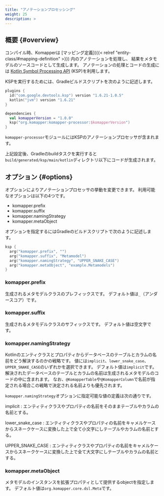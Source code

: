 ```yaml
---
title: "アノテーションプロセッシング"
weight: 25
description: >
---
```


## 概要 {#overview}

コンパイル時、Komapperは [マッピング定義]({{< relref "entity-class/#mapping-definition" >}}) 内のアノテーションを処理し、
結果をメタモデルのソースコードとして生成します。
アノテーションの処理とコードの生成には [Kotlin Symbol Processing API](https://github.com/google/ksp) (KSP)を利用します。

KSPを実行するためには、Gradleビルドスクリプトを次のように記述します。

```kotlin
plugins {
  id("com.google.devtools.ksp") version "1.6.21-1.0.5"
  kotlin("jvm") version "1.6.21"
}

dependencies {
  val komapperVersion = "1.0.0"
  ksp("org.komapper:komapper-processor:$komapperVersion")
}
```

`komapper-processor`モジュールにはKSPのアノテーションプロセッサが含まれます。

上記設定後、Gradleのbuildタスクを実行すると`build/generated/ksp/main/kotlin`ディレクトリ以下にコードが生成されます。

## オプション {#options}

オプションによりアノテーションプロセッサの挙動を変更できます。
利用可能なオプションは以下の4つです。

- komapper.prefix
- komapper.suffix
- komapper.namingStrategy
- komapper.metaObject

オプションを指定するにはGradleのビルドスクリプトで次のように記述します。

```kotlin
ksp {
  arg("komapper.prefix", "")
  arg("komapper.suffix", "Metamodel")
  arg("komapper.namingStrategy", "UPPER_SNAKE_CASE")
  arg("komapper.metaObject", "example.Metamodels")
}
```

### komapper.prefix

生成されるメタモデルクラスのプレフィックスです。
デフォルト値は`_`（アンダースコア）です。

### komapper.suffix

生成されるメタモデルクラスのサフィックスです。
デフォルト値は空文字です。

### komapper.namingStrategy

Kotlinのエンティクラスとプロパティからデータベースのテーブルとカラムの名前をどう解決するのかの戦略です。
値には`implicit`、`lower_snake_case`、`UPPER_SNAKE_CASE`のいずれかを選択できます。
デフォルト値は`implicit`です。
解決されたデータベースのテーブルとカラムの名前は生成されるメタモデルのコードの中に含まれます。
なお、`@KomapperTable`や`@KomapperColumn`で名前が指定される場合この戦略で決定される名前よりも優先されます。

`komapper.namingStrategy`オプションに指定可能な値の定義は次の通りです。

implicit
: エンティティクラスやプロパティの名前をそのままテーブルやカラムの名前とする。

lower_snake_case
: エンティティクラスやプロパティの名前をキャメルケースからスネークケースに変換した上で全て小文字にしテーブルやカラムの名前とする。

UPPER_SNAKE_CASE
: エンティティクラスやプロパティの名前をキャメルケースからスネークケースに変換した上で全て大文字にしテーブルやカラムの名前とする。

### komapper.metaObject

メタモデルのインスタンスを拡張プロパティとして提供するobjectを指定します。
デフォルト値は`org.komapper.core.dsl.Meta`です。